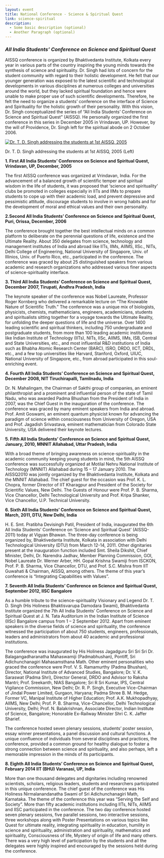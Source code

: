 ```yaml
---
layout: event
title: National Conference - Science & Spiritual Quest
link: science-spiritual
description:
  - Some basic description (optional)
  - Another Paragraph (optional)
---
```


### _**All India Students’ Conference on Science and Spiritual Quest**_

AISSQ conference is organized by Bhaktivedanta Institute, Kolkata every year in various parts of the country inspiring the young minds towards the synthesis of science and spirituality.
Dr. Singh had lots of concern for the student community with regard to their holistic development. He felt that our younger generation was exposed to the latest scientific and technological developments in various disciplines at numerous colleges and universities around the world, but they lacked spiritual foundation and hence were unable to make proper use of such scientific developments. Therefore, he felt the need to organize a students’ conference on the interface of Science and Spirituality for the holistic growth of their personality. With this vision, Dr. Singh conceptualized the series of “All India Students’ Conference on Science and Spiritual Quest” (AISSQ). He personally organized the first conference in this series in December 2005 in Vrindavan, UP. However, by the will of Providence, Dr. Singh left for the spiritual abode on 2 October 2006.

[![Dr. T. D. Singh addressing the students at 1st AISSQ, 2005](http://i1.wp.com/test.binstitute.org/wp-content/uploads/2014/05/Dr.-T.-D.-Singh-addressing-the-students-at-1st-AISSQ-2005.png?zoom=2&resize=300%2C210)](http://i1.wp.com/test.binstitute.org/wp-content/uploads/2014/05/Dr.-T.-D.-Singh-addressing-the-students-at-1st-AISSQ-2005.png)

Dr. T. D. Singh addressing the students at 1st AISSQ, 2005 (Left)

**1. First All India Students’ Conference on Science and Spiritual Quest, Vrindavan, UP, December, 2005**

The first AISSQ conference was organized at Vrindavan, India. For the advancement of a balanced growth of scientific temper and spiritual wisdom in the life of students, it was proposed that ‘science and spirituality’ clubs be promoted in colleges especially in IITs and IIMs to prepare students to cope up with their academic load, and prevent depressive and pessimistic attitude, discourage students to involve in wrong habits and for the development of moral and ethical values and their own personality.

**2.Second All India Students’ Conference on Science and Spiritual Quest, Puri, Orissa, December, 2006**

The conference brought together the best intellectual minds on a common platform to deliberate on the perennial questions of life, existence and the Ultimate Reality. About 350 delegates from science, technology and management institutes of India and abroad like IITs, IIMs, AIIMS, IISc., NITs, Delhi College of Engineering, National University of Singapore, Univ. of Illinios, Univ. of Puerto Rico, etc., participated in the conference. The conference was graced by about 25 distinguished speakers from various academic and research organizations who addressed various finer aspects of science-spirituality interface.

**3. Third All India Students’ Conference on Science and Spiritual Quest, December 2007, Tirupati, Andhra Pradesh, India**

The keynote speaker of the conference was Nobel Laureate, Professor Roger Kornberg who delivered a remarkable lecture on “The Knowable Nature of Scientific Truth.” The conference was a unique mix of biologists, physicists, chemists, mathematicians, engineers, academicians, students and spiritualists sitting together for a voyage towards the Ultimate Reality, for unfolding the deeper questions of life and the universe. Over 1400 leading scientific and spiritual thinkers, including 750 undergraduate and postgraduate students, from more than 100 leading academic institutions like Indian Institute of Technology (IITs), NITs, IISc, AIIMS, IIMs, ISB, Central and State Universities, etc., and most influential R&D institutions of India such as Bhabha Atomic Research Center (BARC), ISRO, DRDO, IICT, DRDL, etc., and a few top universities like Harvard, Stanford, Oxford, UIUC, National University of Singapore, etc., from abroad participated in this soul-enriching event.

**4. Fourth All India Students’ Conference on Science and Spiritual Quest, December 2008, NIT Tiruchirapalli, Tamilnadu, India**

Dr. N. Mahalingam, the Chairman of Sakthi group of companies, an eminent philanthropist and a prominent and influential person of the state of Tamil Nadu, who was awarded Padma Bhushan from the President of India in 2007, was the Chief Guest in the inauguration of the conference.
The conference was graced by many eminent speakers from India and abroad. Prof. Amit Goswami, an eminent quantum physicist known for advancing the paradigm of science within consciousness from University of Oregon, USA and Prof. Jagadish Srivastava, eminent mathematician from Colorado State University, USA delivered their keynote lectures.

**5. Fifth All India Students’ Conference on Science and Spiritual Quest, January, 2010, MNNIT Allahabad, Uttar Pradesh, India**

With a broad theme of bringing awareness on science-spirituality in the academic community keeping young students in mind, the 5th AISSQ conference was successfully organized at Motilal Nehru National Institute of Technology (MNNIT) Allahabad during 15 – 17 January 2010. The AISSQ2010 was jointly organized by the Bhaktivedanta Institute, Kolkata and the MNNIT Allahabad.
The chief guest for the occasion was Prof. K. L. Chopra, former Director of IIT Kharagpur and President of the Society for Scientific Values, New Delhi. The Guests of Honour were Prof. P. B. Sharma, Vice Chancellor, Delhi Technological University and Prof. Kripa Shanker, Vice Chancellor, U.P. Technical University.

**6. Sixth All India Students’ Conference on Science and Spiritual Quest, March, 2011, DTU, New Delhi, India**

H. E. Smt. Pratibha Devisingh Patil, President of India, inaugurated the 6th All India Students’ Conference on ‘Science and Spiritual Quest’ (AISSQ-2011) today at Vigyan Bhawan.
The three-day conference is being organized by, Bhaktivedanta Institute, Kolkata in association with Delhi Technological University (DTU) from March 12-14, 2011. Other dignitaries present at the inauguration function included Smt. Sheila Dikshit, Chief Minister, Delhi, Dr. Narendra Jadhav, Member Planning Commission, GOI, Nobel Laureate Dr. Werner Arber, HH. Gopal Krishna Swamiji from ISCKON, Prof. P. B. Sharma, Vice Chancellor, DTU, and Prof. S.C. Mishra from IIT Guwahati & Chairman, AISSQ, among others. The theme of this year’s conference is “Integrating Capabilities with Values”.

**7. Seventh All India Students’ Conference on Science and Spiritual Quest, September 2012, IISC Bangalore**

As a humble tribute to the science-spirituality Visionary and Legend Dr. T. D. Singh (His Holiness Bhaktisvarupa Damodara Swami), Bhaktivedanta Institute organized the 7th All India Students’ Conference on Science and Spiritual Quest at J. N. Tata Auditorium in the Indian Institute of Science (IISc) Bangalore campus from 1 – 2 September 2012. Apart from eminent speakers in the diverse fields of science and spirituality, the conference witnessed the participation of about 750 students, engineers, professionals, leaders and administrators from about 40 academic and professional institutions.

The conference was inaugurated by His Holiness Jagadguru Sri Sri Sri Dr. Balagangadharanatha Mahaswamiji (Padmabhushan), Pontiff, Sri Adichunchanagiri Mahasamsthana Math. Other eminent personalities who graced the conference were Prof. V. S. Ramamurthy (Padma Bhushan), Director, National Institute of Advanced Studies, Bangalore; Dr. V. K. Saraswat (Padma Shri), Director General, DRDO and Advisor to Raksha Mantri; Prof. Sreekanth, NIAS Bangalore; Sri R Sri Kumar, IPS, Central Vigilance Commission, New Delhi; Dr. R. P. Singh, Executive Vice-Chairman of Jindal Power Limited, Gurgaon, Haryana; Padma Shree B. M. Hedge, Former VC, Manipal Institute of Higher Education; Prof. A.K. Mukhopadhyay, AIIMS, New Delhi; Prof. P. B. Sharma, Vice-Chancellor, Delhi Technological University, Delhi; Prof. N. Balakrishnan, Associate Director, Indian Institute of Science, Bangalore; Honorable Ex-Railway Minister Shri C. K. Jaffer Sharief.

The conference hosted seven plenary sessions, students’ poster session, essay winner presentations, a panel discussion and cultural functions. A unique confluence of individuals from several disciplines and practices, the conference, provided a common ground for healthy dialogue to foster a strong connection between science and spirituality, and also perhaps, left a memorable impression in the minds of its participants.

**8. Eighth All India Students’ Conference on Science and Spiritual Quest, February 2014 IIT (BHU) Varanasi, UP, India**

More than one thousand delegates and dignitaries including renowned scientists, scholars, religious leaders, students and researchers participated in this unique conference. The chief guest of the conference was His Holiness Nirmalanandanatha Swami of Sri Adichunchanagiri Math, Karnataka. The theme of the conference this year was “Serving the Self and Society”. More than fifty academic institutions including IITs, NITs, AIIMS and IISC participated in the conference. The two day conference hosted seven plenary sessions, five parallel sessions, two interactive sessions, three workshops along with Poster Presentations on various topics like Quest for ultimate reality, integrating spirituality in education, humility in science and spirituality, administration and spirituality, mathematics and spirituality, Consciousness of life, Mystery of origin of life and many others. There was a very high level of participation by the students and all the delegates were highly inspired and encouraged by the sessions held during the conference.
